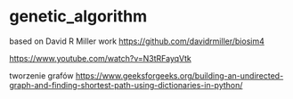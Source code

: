# genetic_algorithm

based on David R Miller work
https://github.com/davidrmiller/biosim4

https://www.youtube.com/watch?v=N3tRFayqVtk

tworzenie grafów
https://www.geeksforgeeks.org/building-an-undirected-graph-and-finding-shortest-path-using-dictionaries-in-python/
